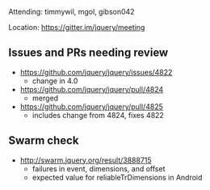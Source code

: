 Attending: timmywil, mgol, gibson042

Location: https://gitter.im/jquery/meeting

## Issues and PRs needing review
* https://github.com/jquery/jquery/issues/4822
	- change in 4.0
* https://github.com/jquery/jquery/pull/4824 
	- merged
* https://github.com/jquery/jquery/pull/4825 
	- includes change from 4824, fixes 4822

## Swarm check
* http://swarm.jquery.org/result/3888715 
	- failures in event, dimensions, and offset
	- expected value for reliableTrDimensions in Android
